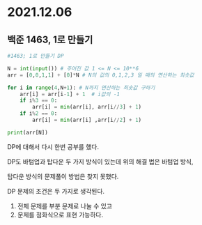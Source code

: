 # 2021.12.06

## 백준 1463, 1로 만들기

```python
#1463; 1로 만들기 DP

N = int(input()) # 주어진 값 1 <= N <= 10**6
arr = [0,0,1,1] + [0]*N # N의 값의 0,1,2,3 일 때의 연산하는 최솟값

for i in range(4,N+1): # N까지 연산하는 최솟값 구하기
    arr[i] = arr[i-1] + 1  # i값의 -1
    if i%3 == 0:
        arr[i] = min(arr[i], arr[i//3] + 1)
    if i%2 == 0:
        arr[i] = min(arr[i] ,arr[i//2] + 1)

print(arr[N])
```

DP에 대해서 다시 한번 공부를 했다.

DP도 바텀업과 탑다운 두 가지 방식이 있는데 위의 해결 법은 바텀업 방식,

탑다운 방식의 문제풀이 방법은 찾지 못했다. 



DP 문제의 조건은 두 가지로 생각된다.

1. 전체 문제를 부분 문제로 나눌 수 있고
2. 문제를 점화식으로 표현 가능하다.